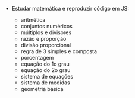 - Estudar matemática e reproduzir código em JS:

   - aritmética
   - conjuntos numéricos
   - múltiplos e divisores
   - razão e proporção
   - divisão proporcional
   - regra de 3 simples e composta
   - porcentagem
   - equação do 1o grau
   - equação do 2o grau
   - sistema de equações
   - sistema de medidas
   - geometria básica
